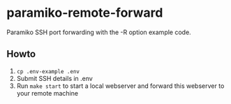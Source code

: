 # paramiko-remote-forward
Paramiko SSH port forwarding with the -R option example code.

## Howto

1. `cp .env-example .env`
2. Submit SSH details in .env
3. Run `make start` to start a local webserver and forward this webserver to your remote machine

